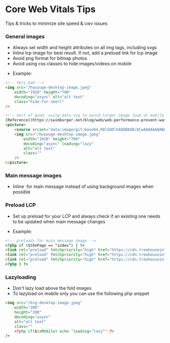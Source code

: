 # Core Web Vitals Tips

Tips & tricks to minimize site speed & cwv issues

### General images
* Always set width and height attributes on all img tags, including svgs
* Inline lcp image for best result. If not, add a preload link for lcp image
* Avoid png format for bitmap photos
* Avoid using css classes to hide images/videos on mobile
- Example:
```html
<!-- Very bad -->
<img src="/huuuuge-desktop-image.jpeg" 
    width="1920" height="700" 
    decoding="async" alt="alt text" 
    class="hide-for-small" 
/>

<!-- Sort of good, using data svg to avoid larger image load on mobile -->
[Reference](https://swimburger.net/blog/web/web-performance-prevent-wasteful-hidden-image-requests#solution-code)
<picture>
    <source srcset="data:image/gif;base64,R0lGODlhAQABAAD/ACwAAAAAAQABAAACADs=" media="(max-width: 640px)"> 
    <img src="/huuuuge-desktop-image.jpeg"
        width="1920" height="700"
        decoding="async" loading="lazy"
        alt="alt text"
        class=""
    />
</picture>
```

### Main message images
* Inline <img> for main message instead of using background images when possible

### Preload LCP
* Set up preload for your LCP and always check if an existing one needs to be updated when main message changes
- Example:
```html
<!-- preloads for main message image -->
<?php if ($thePage == "index") { ?>
<link rel="preload" fetchpriority="high" href="https://cdn.treehouseinternetgroup.com/cdn-cgi/image/format=auto,quality=70/cms_images/606/mm-500.jpeg" as="image" media="(max-width: 499px)">
<link rel="preload" fetchpriority="high" href="https://cdn.treehouseinternetgroup.com/cdn-cgi/image/format=auto,quality=70/cms_images/606/mm-800.jpeg" as="image" media="(min-width: 500px) and (max-width: 799px)">
<link rel="preload" fetchpriority="high" href="https://cdn.treehouseinternetgroup.com/cdn-cgi/image/format=auto,quality=70/cms_images/606/mm-1600.jpeg" as="image" media="(min-width: 800px)">
<?php } ?>
```

### Lazyloading
* Don't lazy load above the fold images
* To lazyload on mobile only you can use the following php snippet
```html
<img src="/big-desktop-image.jpeg" 
    width="300" 
    height="200" 
    decoding="async" 
    alt="alt text" 
    class="" 
    <?php if($isMobile) echo 'loading="lazy"' ?>
/>
```
